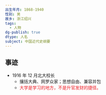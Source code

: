 ```yaml
---
出生年月: 1868-1940
性别: 男
故乡: 浙江绍兴
tags:
  - 人物
dg-publish: true
dtype: 人名
subject: 中国近代史纲要
---
```

## 事迹
- 1916 年 12 月北大校长
	- 攘括大典、网罗众家；思想自由、兼容并包
	- <font color=#ed1c24>大学是学习的地方，不是升官发财的捷径。</font>